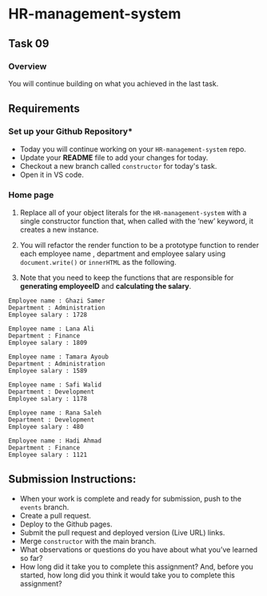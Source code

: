# HR-management-system

## Task 09

### **Overview**

You will continue building on what you achieved in the last task.

## **Requirements**

### **Set up your Github Repository***

- Today you will continue working on your `HR-management-system` repo.
- Update your **README** file to add your changes for today.
- Checkout a new branch called `constructor` for today's task.
- Open it in VS code.

### **Home page**

1. Replace all of your object literals for the `HR-management-system` with a single constructor function that, when called with the ‘new’ keyword, it creates a new instance.

2. You will refactor the  render function to be a prototype function to render each employee name , department and employee salary using `document.write()` or `innerHTML` as the following.

3. Note that you need to keep the functions that are responsible for **generating employeeID** and **calculating the salary**. 

```
Employee name : Ghazi Samer
Department : Administration
Employee salary : 1728

Employee name : Lana Ali
Department : Finance
Employee salary : 1809

Employee name : Tamara Ayoub
Department : Administration
Employee salary : 1589

Employee name : Safi Walid
Department : Development	
Employee salary : 1178

Employee name : Rana Saleh
Department : Development	
Employee salary : 480

Employee name : Hadi Ahmad
Department : Finance
Employee salary : 1121
```



## Submission Instructions:
- When your work is complete and ready for submission, push to the `events` branch.
- Create a pull request.
- Deploy to the Github pages.
- Submit the pull request and deployed version (Live URL) links.
- Merge `constructor` with the main branch.
- What observations or questions do you have about what you’ve learned so far?
- How long did it take you to complete this assignment? And, before you started, how long did you think it would take you to complete this assignment?